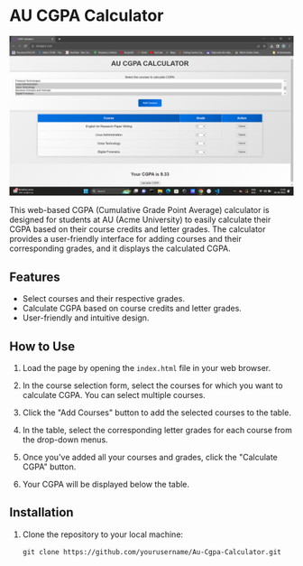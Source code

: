 # AU CGPA Calculator

![CGPA Calculator Screenshot](./screenshot.png)

This web-based CGPA (Cumulative Grade Point Average) calculator is designed for students at AU (Acme University) to easily calculate their CGPA based on their course credits and letter grades. The calculator provides a user-friendly interface for adding courses and their corresponding grades, and it displays the calculated CGPA.

## Features

- Select courses and their respective grades.
- Calculate CGPA based on course credits and letter grades.
- User-friendly and intuitive design.

## How to Use

1. Load the page by opening the `index.html` file in your web browser.

2. In the course selection form, select the courses for which you want to calculate CGPA. You can select multiple courses.

3. Click the "Add Courses" button to add the selected courses to the table.

4. In the table, select the corresponding letter grades for each course from the drop-down menus.

5. Once you've added all your courses and grades, click the "Calculate CGPA" button.

6. Your CGPA will be displayed below the table.

## Installation

1. Clone the repository to your local machine:

   ```shell
   git clone https://github.com/yourusername/Au-Cgpa-Calculator.git
